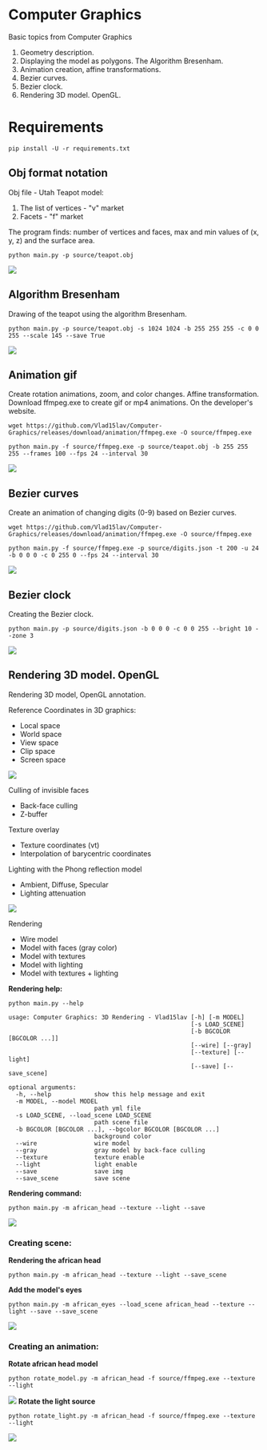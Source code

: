 # Computer Graphics
Basic topics from Computer Graphics

1. Geometry description.
2. Displaying the model as polygons. The Algorithm Bresenham.
3. Animation creation, affine transformations.
4. Bezier curves.
5. Bezier clock.
6. Rendering 3D model. OpenGL.

# Requirements
```
pip install -U -r requirements.txt
```

## Obj format notation
Obj file - Utah Teapot model:</br>
1. The list of vertices - "v" market
2. Facets - "f" market

The program finds: number of vertices and faces, max and min values of (x, y, z) and the surface area.</br>
```
python main.py -p source/teapot.obj
```
![](/NotationObj/teapot.png)
## Algorithm Bresenham
Drawing of the teapot using the algorithm Bresenham.</br>
```
python main.py -p source/teapot.obj -s 1024 1024 -b 255 255 255 -c 0 0 255 --scale 145 --save True
```
![](/Bresenham/teapot.png)
## Animation gif
Create rotation animations, zoom, and color changes. Affine transformation.
Download ffmpeg.exe to create gif or mp4 animations. On the developer's website.</br>
```
wget https://github.com/Vlad15lav/Computer-Graphics/releases/download/animation/ffmpeg.exe -O source/ffmpeg.exe

python main.py -f source/ffmpeg.exe -p source/teapot.obj -b 255 255 255 --frames 100 --fps 24 --interval 30
```
![](/Animation/teapot_anim.gif)
## Bezier curves
Create an animation of changing digits (0-9) based on Bezier curves.</br>
```
wget https://github.com/Vlad15lav/Computer-Graphics/releases/download/animation/ffmpeg.exe -O source/ffmpeg.exe

python main.py -f source/ffmpeg.exe -p source/digits.json -t 200 -u 24 -b 0 0 0 -c 0 255 0 --fps 24 --interval 30
```
![](/BezierСurve/digits_anim.gif)
## Bezier clock
Creating the Bezier clock.</br>
```
python main.py -p source/digits.json -b 0 0 0 -c 0 0 255 --bright 10 --zone 3
```
![](/Clock/clock_anim.gif)
## Rendering 3D model. OpenGL
Rendering 3D model, OpenGL annotation.

Reference Coordinates in 3D graphics:
- Local space
- World space
- View space
- Clip space
- Screen space

![](/Rendering/images/spaces.png)

Culling of invisible faces
- Back-face culling
- Z-buffer

Texture overlay
- Texture coordinates (vt)
- Interpolation of barycentric coordinates

Lighting with the Phong reflection model
- Ambient, Diffuse, Specular
- Lighting attenuation

![](/Rendering/images/phong.png)

Rendering
- Wire model
- Model with faces (gray color)
- Model with textures
- Model with lighting
- Model with textures + lighting

**Rendering help:**
```
python main.py --help

usage: Computer Graphics: 3D Rendering - Vlad15lav [-h] [-m MODEL]
                                                   [-s LOAD_SCENE]
                                                   [-b BGCOLOR [BGCOLOR ...]]
                                                   [--wire] [--gray]
                                                   [--texture] [--light]
                                                   [--save] [--save_scene]

optional arguments:
  -h, --help            show this help message and exit
  -m MODEL, --model MODEL
                        path yml file
  -s LOAD_SCENE, --load_scene LOAD_SCENE
                        path scene file
  -b BGCOLOR [BGCOLOR ...], --bgcolor BGCOLOR [BGCOLOR ...]
                        background color
  --wire                wire model
  --gray                gray model by back-face culling
  --texture             texture enable
  --light               light enable
  --save                save img
  --save_scene          save scene
```
**Rendering command:**
```
python main.py -m african_head --texture --light --save
```
![](/Rendering/images/heads.png)
### Creating scene:
**Rendering the african head**
```
python main.py -m african_head --texture --light --save_scene
```
**Add the model's eyes**
```
python main.py -m african_eyes --load_scene african_head --texture --light --save --save_scene
```
![](/Rendering/images/african_eyes.png)
### Creating an animation:
**Rotate african head model**
```
python rotate_model.py -m african_head -f source/ffmpeg.exe --texture --light
```
![](/Rendering/images/african_rotate.gif)
**Rotate the light source**
```
python rotate_light.py -m african_head -f source/ffmpeg.exe --texture --light
```
![](/Rendering/images/african_light.gif)
